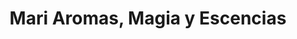 ---
title: "Mari Aromas, Magia y Escencias"
url: /albardon/mari-aromas-magia-y-escencias/
shop: regalo
---